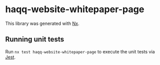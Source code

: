 # haqq-website-whitepaper-page

This library was generated with [Nx](https://nx.dev).

## Running unit tests

Run `nx test haqq-website-whitepaper-page` to execute the unit tests via [Jest](https://jestjs.io).
